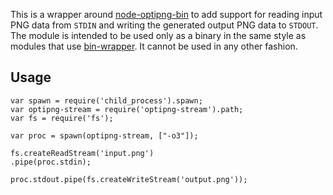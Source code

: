This is a wrapper around [node-optipng-bin](https://github.com/yeoman/node-optipng-bin) to add support for reading input PNG data from `STDIN` and writing the generated output PNG data to `STDOUT`. The module is intended to be used only as a binary in the same style as modules that use [bin-wrapper](https://github.com/kevva/bin-wrapper). It cannot be used in any other fashion.

## Usage

	var spawn = require('child_process').spawn;
	var optipng-stream = require('optipng-stream').path;
	var fs = require('fs');

	var proc = spawn(optipng-stream, ["-o3"]);

	fs.createReadStream('input.png')
	.pipe(proc.stdin);

	proc.stdout.pipe(fs.createWriteStream('output.png'));
